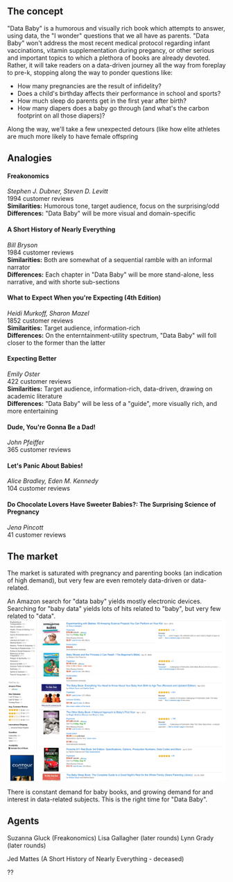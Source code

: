 ## The concept

"Data Baby" is a humorous and visually rich book which attempts to answer, using data, the "I wonder" questions that we all have as parents.  "Data Baby" won't address the most recent medical protocol regarding infant vaccinations, vitamin supplementation during pregancy, or other serious and important topics to which a plethora of books are already devoted.  Rather, it will take readers on a data-driven journey all the way from foreplay to pre-k, stopping along the way to ponder questions like:  
- How many pregnancies are the result of infidelity?  
- Does a child's birthday affects their performance in school and sports?   
- How much sleep do parents get in the first year after birth?  
- How many diapers does a baby go through (and what's the carbon footprint on all those diapers)?

Along the way, we'll take a few unexpected detours (like how elite athletes are much more likely to have female offspring

## Analogies

#### Freakonomics  
_Stephen J. Dubner, Steven D. Levitt_  
1994 customer reviews  
**Similarities:** Humorous tone, target audience, focus on the surprising/odd  
**Differences:** "Data Baby" will be more visual and domain-specific   

#### A Short History of Nearly Everything  
_Bill Bryson_  
1984 customer reviews  
**Similarities:** Both are somewhat of a sequential ramble with an informal narrator     
**Differences:** Each chapter in "Data Baby" will be more stand-alone, less narrative, and with shorte sub-sections      

#### What to Expect When you're Expecting (4th Edition)  
_Heidi Murkoff, Sharon Mazel_  
1852 customer reviews  
**Similarities:** Target audience, information-rich  
**Differences:** On the enterntainment-utility spectrum, "Data Baby" will foll closer to the former than the latter    


#### Expecting Better  
_Emily Oster_  
422 customer reviews  
**Similarities:** Target audience, information-rich, data-driven, drawing on academic literature    
**Differences:** "Data Baby" will be less of a "guide", more visually rich, and more entertaining  


#### Dude, You're Gonna Be a Dad!  
_John Pfeiffer_  
365 customer reviews  


#### Let's Panic About Babies!  
_Alice Bradley, Eden M. Kennedy_  
104 customer reviews  

#### Do Chocolate Lovers Have Sweeter Babies?: The Surprising Science of Pregnancy  
_Jena Pincott_  
41 customer reviews  


## The market
The market is saturated with pregnancy and parenting books (an indication of high demand), but very few are even remotely data-driven or data-related.  

An Amazon search for "data baby" yields mostly electronic devices. Searching for "baby data" yields lots of hits related to "baby", but very few related to "data".
![Search results](amazon_search.png)


There is constant demand for baby books, and growing demand for and interest in data-related subjects.  This is the right time for "Data Baby".

## Agents

Suzanna Gluck (Freakonomics)
Lisa Gallagher (later rounds)
Lynn Grady (later rounds)

Jed Mattes (A Short History of Nearly Everything - deceased)

??
